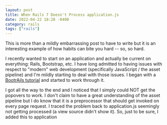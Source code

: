 ```yaml
---
layout: post
title: When Rails 7 Doesn't Process application.js
date: 2022-04-22 18:28 -0400
category: rails
tags: ["rails"]
---
```

This is more than a mildly embarrassing post to have to write but it is an interesting example of how habits can bite you hard -- so, so hard.

I recently wanted to start on an application and actually be current on everything: Rails, Bootstrap, etc.  I have long admitted to having issues with respect to "modern" web development (specifically JavaScript / the asset pipeline) and I'm mildly starting to deal with those issues.  I began with a [BootrAils tutorial](https://www.bootrails.com/blog/rails-7-bootstrap-5-tutorial/) and started to work through it.

I got all the way to the end and I noticed that I simply could NOT get the popovers to work.  I don't claim to have a great understanding of the asset pipeline but I do know that it is a preprocessor that should get invoked on every page request.  I traced the problem back to application.js seemingly not getting processed (a view source didn't show it).  So, just to be sure, I added this to application
